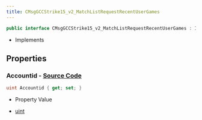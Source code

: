 ```yaml
---
title: CMsgGCCStrike15_v2_MatchListRequestRecentUserGames
---
```


```csharp
public interface CMsgGCCStrike15_v2_MatchListRequestRecentUserGames : ITypedProtobuf<CMsgGCCStrike15_v2_MatchListRequestRecentUserGames>, INativeHandle
```

- Implements

## Properties

### **Accountid** - [Source Code](https://github.com/swiftly-solution/swiftlys2/blob/main/managed/src/SwiftlyS2.Generated/Protobufs/Interfaces/CMsgGCCStrike15_v2_MatchListRequestRecentUserGames.cs#L13)

```csharp
uint Accountid { get; set; }
```

- Property Value

- [uint](https://learn.microsoft.com/dotnet/api/system.uint32)

